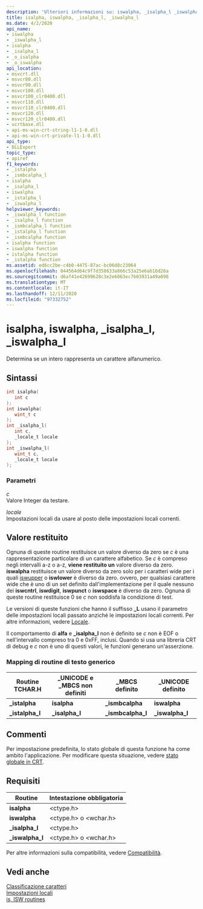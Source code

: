 ```yaml
---
description: 'Ulteriori informazioni su: iswalpha, _isalpha_l _iswalpha_l'
title: isalpha, iswalpha, _isalpha_l, _iswalpha_l
ms.date: 4/2/2020
api_name:
- iswalpha
- _iswalpha_l
- isalpha
- _isalpha_l
- _o_isalpha
- _o_iswalpha
api_location:
- msvcrt.dll
- msvcr80.dll
- msvcr90.dll
- msvcr100.dll
- msvcr100_clr0400.dll
- msvcr110.dll
- msvcr110_clr0400.dll
- msvcr120.dll
- msvcr120_clr0400.dll
- ucrtbase.dll
- api-ms-win-crt-string-l1-1-0.dll
- api-ms-win-crt-private-l1-1-0.dll
api_type:
- DLLExport
topic_type:
- apiref
f1_keywords:
- _istalpha
- _ismbcalpha_l
- isalpha
- _isalpha_l
- iswalpha
- _istalpha_l
- _iswalpha_l
helpviewer_keywords:
- _iswalpha_l function
- _isalpha_l function
- _ismbcalpha_l function
- _istalpha_l function
- _ismbcalpha function
- isalpha function
- iswalpha function
- istalpha function
- _istalpha function
ms.assetid: ed6cc2be-c4b0-4475-87ac-bc06d8c23064
ms.openlocfilehash: 044564d64c9f7d358633a866c53a25e6ab16d26a
ms.sourcegitcommit: d6af41e42699628c3e2e6063ec7b03931a49a098
ms.translationtype: MT
ms.contentlocale: it-IT
ms.lasthandoff: 12/11/2020
ms.locfileid: "97332752"
---
```

# <a name="isalpha-iswalpha-_isalpha_l-_iswalpha_l"></a>isalpha, iswalpha, _isalpha_l, _iswalpha_l

Determina se un intero rappresenta un carattere alfanumerico.

## <a name="syntax"></a>Sintassi

```C
int isalpha(
   int c
);
int iswalpha(
   wint_t c
);
int _isalpha_l(
   int c,
   _locale_t locale
);
int _iswalpha_l(
   wint_t c,
   _locale_t locale
);
```

### <a name="parameters"></a>Parametri

*c*<br/>
Valore Integer da testare.

*locale*<br/>
Impostazioni locali da usare al posto delle impostazioni locali correnti.

## <a name="return-value"></a>Valore restituito

Ognuna di queste routine restituisce un valore diverso da zero se *c* è una rappresentazione particolare di un carattere alfabetico. Se *c* è compreso negli intervalli a-z o a-z, **viene restituito un** valore diverso da zero. **iswalpha** restituisce un valore diverso da zero solo per i caratteri wide per i quali [iswupper](isupper-isupper-l-iswupper-iswupper-l.md) o **iswlower** è diverso da zero. ovvero, per qualsiasi carattere wide che è uno di un set definito dall'implementazione per il quale nessuno dei **iswcntrl**, **iswdigit**, **iswpunct** o **iswspace** è diverso da zero. Ognuna di queste routine restituisce 0 se *c* non soddisfa la condizione di test.

Le versioni di queste funzioni che hanno il suffisso **_L** usano il parametro delle impostazioni locali passato anziché le impostazioni locali correnti. Per altre informazioni, vedere [Locale](../../c-runtime-library/locale.md).

Il comportamento di **alfa** e **_isalpha_l** non è definito se *c* non è EOF o nell'intervallo compreso tra 0 e 0xFF, inclusi. Quando si usa una libreria CRT di debug e *c* non è uno di questi valori, le funzioni generano un'asserzione.

### <a name="generic-text-routine-mappings"></a>Mapping di routine di testo generico

|Routine TCHAR.H|_UNICODE e _MBCS non definiti|_MBCS definito|_UNICODE definito|
|---------------------|------------------------------------|--------------------|-----------------------|
|**_istalpha**|**isalpha**|**_ismbcalpha**|**iswalpha**|
|**_istalpha_l**|**_isalpha_l**|**_ismbcalpha_l**|**_iswalpha_l**|

## <a name="remarks"></a>Commenti

Per impostazione predefinita, lo stato globale di questa funzione ha come ambito l'applicazione. Per modificare questa situazione, vedere [stato globale in CRT](../global-state.md).

## <a name="requirements"></a>Requisiti

|Routine|Intestazione obbligatoria|
|-------------|---------------------|
|**isalpha**|\<ctype.h>|
|**iswalpha**|\<ctype.h> o \<wchar.h>|
|**_isalpha_l**|\<ctype.h>|
|**_iswalpha_l**|\<ctype.h> o \<wchar.h>|

Per altre informazioni sulla compatibilità, vedere [Compatibilità](../../c-runtime-library/compatibility.md).

## <a name="see-also"></a>Vedi anche

[Classificazione caratteri](../../c-runtime-library/character-classification.md)<br/>
[Impostazioni locali](../../c-runtime-library/locale.md)<br/>
[is, ISW routines](../../c-runtime-library/is-isw-routines.md)<br/>
